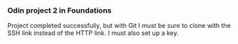 ### Odin project 2 in Foundations
Project completed successfully, but with Git I must be sure to clone with the SSH link instead of the HTTP link. I must also set up a key.

